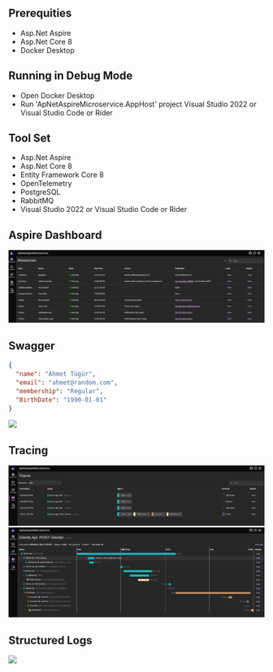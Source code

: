 ## Prerequities

* Asp.Net Aspire
* Asp.Net Core 8
* Docker Desktop


## Running in Debug Mode

* Open Docker Desktop
* Run 'ApNetAspireMicroservice.AppHost' project Visual Studio 2022 or Visual Studio Code or Rider

## Tool Set

* Asp.Net Aspire
* Asp.Net Core 8
* Entity Framework Core 8
* OpenTelemetry
* PostgreSQL
* RabbitMQ
* Visual Studio 2022 or Visual Studio Code or Rider

## Aspire Dashboard

<img src = "https://github.com/ahmettugur/AspNetAspireMicroservice/blob/master/AspNetAspireMicroservice/_images/aspire_dashboard.png" />


## Swagger

```JSON
{
  "name": "Ahmet Tügür",
  "email": "ahmet@random.com",
  "membership": "Regular",
  "BirthDate": "1990-01-01"
}
```

<img src = "https://github.com/ahmettugur/AspNetAspireMicroservice/blob/master/AspNetAspireMicroservice/_images/swagger_ui.png.png" />


## Tracing

<img src = "https://github.com/ahmettugur/AspNetAspireMicroservice/blob/master/AspNetAspireMicroservice/_images/tracing.png" />

<img src = "https://github.com/ahmettugur/AspNetAspireMicroservice/blob/master/AspNetAspireMicroservice/_images/tracing_detail.png" />

## Structured Logs

<img src = "https://github.com/ahmettugur/AspNetAspireMicroservice/blob/master/AspNetAspireMicroservice/_images/_images/logs.png" />

